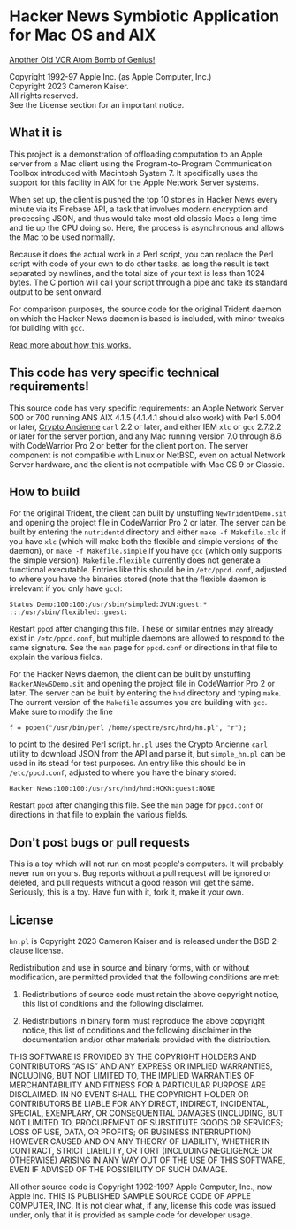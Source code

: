 # Hacker News Symbiotic Application for Mac OS and AIX

[Another Old VCR Atom Bomb of Genius!](https://oldvcr.blogspot.com/2023/11/the-apple-network-servers-all-too.html)

Copyright 1992-97 Apple Inc. (as Apple Computer, Inc.)  
Copyright 2023 Cameron Kaiser.  
All rights reserved.  
See the License section for an important notice.

## What it is

This project is a demonstration of offloading computation to an Apple server from a Mac client using the Program-to-Program Communication Toolbox introduced with Macintosh System 7. It specifically uses the support for this facility in AIX for the Apple Network Server systems.

When set up, the client is pushed the top 10 stories in Hacker News every minute via its Firebase API, a task that involves modern encryption and proceesing JSON, and thus would take most old classic Macs a long time and tie up the CPU doing so. Here, the process is asynchronous and allows the Mac to be used normally.

Because it does the actual work in a Perl script, you can replace the Perl script with code of your own to do other tasks, as long the result is text separated by newlines, and the total size of your text is less than 1024 bytes. The C portion will call your script through a pipe and take its standard output to be sent onward.

For comparison purposes, the source code for the original Trident daemon on which the Hacker News daemon is based is included, with minor tweaks for building with `gcc`.

[Read more about how this works.](https://oldvcr.blogspot.com/2023/11/the-apple-network-servers-all-too.html)

## This code has very specific technical requirements!

This source code has very specific requirements: an Apple Network Server 500 or 700 running ANS AIX 4.1.5 (4.1.4.1 should also work) with Perl 5.004 or later, [Crypto Ancienne](https://github.com/classilla/cryanc) `carl` 2.2 or later, and either IBM `xlc` or `gcc` 2.7.2.2 or later for the server portion, and any Mac running version 7.0 through 8.6 with CodeWarrior Pro 2 or better for the client portion. The server component is not compatible with Linux or NetBSD, even on actual Network Server hardware, and the client is not compatible with Mac OS 9 or Classic.

## How to build

For the original Trident, the client can built by unstuffing `NewTridentDemo.sit` and opening the project file in CodeWarrior Pro 2 or later. The server can be built by entering the `nutridentd` directory and either `make -f Makefile.xlc` if you have `xlc` (which will make both the flexible and simple versions of the daemon), or `make -f Makefile.simple` if you have `gcc` (which only supports the simple version). `Makefile.flexible` currently does not generate a functional executable. Entries like this should be in `/etc/ppcd.conf`, adjusted to where you have the binaries stored (note that the flexible daemon is irrelevant if you only have `gcc`):

```
Status Demo:100:100:/usr/sbin/simpled:JVLN:guest:*
:::/usr/sbin/flexibled::guest:
```

Restart `ppcd` after changing this file. These or similar entries may already exist in `/etc/ppcd.conf`, but multiple daemons are allowed to respond to the same signature. See the `man` page for `ppcd.conf` or directions in that file to explain the various fields.

For the Hacker News daemon, the client can be built by unstuffing `HackerANewSDemo.sit` and opening the project file in CodeWarrior Pro 2 or later. The server can be built by entering the `hnd` directory and typing `make`. The current version of the `Makefile` assumes you are building with `gcc`. Make sure to modify the line

```
f = popen("/usr/bin/perl /home/spectre/src/hnd/hn.pl", "r");
```

to point to the desired Perl script. `hn.pl` uses the Crypto Ancienne `carl` utility to download JSON from the API and parse it, but `simple_hn.pl` can be used in its stead for test purposes. An entry like this should be in `/etc/ppcd.conf`, adjusted to where you have the binary stored:

```
Hacker News:100:100:/usr/src/hnd/hnd:HCKN:guest:NONE
```

Restart `ppcd` after changing this file. See the `man` page for `ppcd.conf` or directions in that file to explain the various fields.

## Don't post bugs or pull requests

This is a toy which will not run on most people's computers. It will probably never run on yours. Bug reports without a pull request will be ignored or deleted, and pull requests without a good reason will get the same. Seriously, this is a toy. Have fun with it, fork it, make it your own.

## License

`hn.pl` is Copyright 2023 Cameron Kaiser and is released under the BSD 2-clause license.

Redistribution and use in source and binary forms, with or without modification, are permitted provided that the following conditions are met:

1. Redistributions of source code must retain the above copyright notice, this list of conditions and the following disclaimer.

2. Redistributions in binary form must reproduce the above copyright notice, this list of conditions and the following disclaimer in the documentation and/or other materials provided with the distribution.

THIS SOFTWARE IS PROVIDED BY THE COPYRIGHT HOLDERS AND CONTRIBUTORS “AS IS” AND ANY EXPRESS OR IMPLIED WARRANTIES, INCLUDING, BUT NOT LIMITED TO, THE IMPLIED WARRANTIES OF MERCHANTABILITY AND FITNESS FOR A PARTICULAR PURPOSE ARE DISCLAIMED. IN NO EVENT SHALL THE COPYRIGHT HOLDER OR CONTRIBUTORS BE LIABLE FOR ANY DIRECT, INDIRECT, INCIDENTAL, SPECIAL, EXEMPLARY, OR CONSEQUENTIAL DAMAGES (INCLUDING, BUT NOT LIMITED TO, PROCUREMENT OF SUBSTITUTE GOODS OR SERVICES; LOSS OF USE, DATA, OR PROFITS; OR BUSINESS INTERRUPTION) HOWEVER CAUSED AND ON ANY THEORY OF LIABILITY, WHETHER IN CONTRACT, STRICT LIABILITY, OR TORT (INCLUDING NEGLIGENCE OR OTHERWISE) ARISING IN ANY WAY OUT OF THE USE OF THIS SOFTWARE, EVEN IF ADVISED OF THE POSSIBILITY OF SUCH DAMAGE.

All other source code is Copyright 1992-1997 Apple Computer, Inc., now Apple Inc. THIS IS PUBLISHED SAMPLE SOURCE CODE OF APPLE COMPUTER, INC. It is not clear what, if any, license this code was issued under, only that it is provided as sample code for developer usage.
